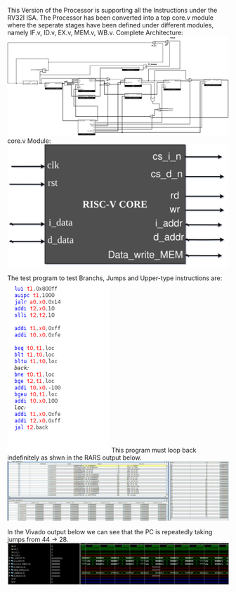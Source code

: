 This Version of the Processor is supporting all the Instructions under the RV32I ISA. The Processor has been converted into a top core.v module where the seperate stages have been defined under different modules,
namely IF.v, ID.v, EX.v, MEM.v, WB.v.
Complete Architecture:
![archi](https://github.com/SudeepJoshi22/Minor-Project-2023-RISC-V-processor/blob/master/Final_RISC_V_Processor/Unpipelined/unpipeline.png)
core.v Module:
![core](https://github.com/SudeepJoshi22/Minor-Project-2023-RISC-V-processor/blob/master/Final_RISC_V_Processor/Unpipelined/CORE.drawio.png)

The test program to test Branchs, Jumps and Upper-type instructions are:
![test](https://github.com/SudeepJoshi22/Minor-Project-2023-RISC-V-processor/blob/master/Final_RISC_V_Processor/Unpipelined/branch_test_program.png)
This program must loop back indefinitely as shwn in the RARS output below.
![output](https://github.com/SudeepJoshi22/Minor-Project-2023-RISC-V-processor/blob/master/Final_RISC_V_Processor/Unpipelined/Screencast%20from%2004-08-23%2001%2040%2022%20AM%20IST(1).gif)

In the Vivado output below we can see that the PC is repeatedly taking jumps from 44 -> 28.
![vivado_op](https://github.com/SudeepJoshi22/Minor-Project-2023-RISC-V-processor/blob/master/Final_RISC_V_Processor/Unpipelined/unpipelined_output.png)

